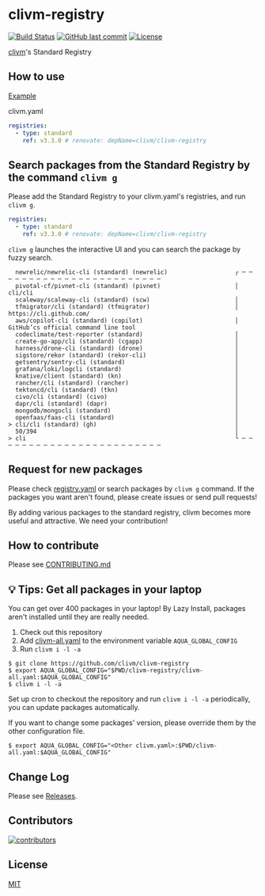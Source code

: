 # clivm-registry

[![Build Status](https://github.com/clivm/clivm-registry/workflows/test/badge.svg)](https://github.com/clivm/clivm-registry/actions) [![GitHub last commit](https://img.shields.io/github/last-commit/clivm/clivm-registry.svg)](https://github.com/clivm/clivm-registry) [![License](http://img.shields.io/badge/license-mit-blue.svg?style=flat-square)](https://raw.githubusercontent.com/clivm/clivm-registry/main/LICENSE)

[clivm](https://github.com/clivm/clivm)'s Standard Registry

## How to use

[Example](https://github.com/suzuki-shunsuke/my-clivm-config/blob/main/clivm.yaml)

clivm.yaml

```yaml
registries:
  - type: standard
    ref: v3.3.0 # renovate: depName=clivm/clivm-registry
```

## Search packages from the Standard Registry by the command `clivm g`

Please add the Standard Registry to your clivm.yaml's registries, and run `clivm g`.

```yaml
registries:
  - type: standard
    ref: v3.3.0 # renovate: depName=clivm/clivm-registry
```

`clivm g` launches the interactive UI and you can search the package by fuzzy search.

```console
  newrelic/newrelic-cli (standard) (newrelic)                   ┌ ─ ─ ─ ─ ─ ─ ─ ─ ─ ─ ─ ─ ─ ─ ─ ─ ─ ─ ─ ─ ─ ─ ─ ─
  pivotal-cf/pivnet-cli (standard) (pivnet)                     │  cli/cli
  scaleway/scaleway-cli (standard) (scw)                        │
  tfmigrator/cli (standard) (tfmigrator)                        │  https://cli.github.com/
  aws/copilot-cli (standard) (copilot)                          │  GitHub’cs official command line tool
  codeclimate/test-reporter (standard)                          │
  create-go-app/cli (standard) (cgapp)                          │
  harness/drone-cli (standard) (drone)                          │
  sigstore/rekor (standard) (rekor-cli)                         │
  getsentry/sentry-cli (standard)                               │
  grafana/loki/logcli (standard)                                │
  knative/client (standard) (kn)                                │
  rancher/cli (standard) (rancher)                              │
  tektoncd/cli (standard) (tkn)                                 │
  civo/cli (standard) (civo)                                    │
  dapr/cli (standard) (dapr)                                    │
  mongodb/mongocli (standard)                                   │
  openfaas/faas-cli (standard)                                  │
> cli/cli (standard) (gh)                                       │
  50/394                                                        │
> cli                                                           └ ─ ─ ─ ─ ─ ─ ─ ─ ─ ─ ─ ─ ─ ─ ─ ─ ─ ─ ─ ─ ─ ─ ─ ─
```

## Request for new packages

Please check [registry.yaml](https://github.com/clivm/clivm-registry/blob/main/registry.yaml) or search packages by `clivm g` command.
If the packages you want aren't found, please create issues or send pull requests!

By adding various packages to the standard registry, clivm becomes more useful and attractive.
We need your contribution!

## How to contribute

Please see [CONTRIBUTING.md](CONTRIBUTING.md)

## :bulb: Tips: Get all packages in your laptop

You can get over 400 packages in your laptop! By Lazy Install, packages aren't installed until they are really needed.

1. Check out this repository
1. Add [clivm-all.yaml](clivm-all.yaml) to the environment variable `AQUA_GLOBAL_CONFIG`
1. Run `clivm i -l -a`

```console
$ git clone https://github.com/clivm/clivm-registry
$ export AQUA_GLOBAL_CONFIG="$PWD/clivm-registry/clivm-all.yaml:$AQUA_GLOBAL_CONFIG"
$ clivm i -l -a
```

Set up cron to checkout the repository and run `clivm i -l -a` periodically, you can update packages automatically.

If you want to change some packages' version, please override them by the other configuration file.

```console
$ export AQUA_GLOBAL_CONFIG="<Other clivm.yaml>:$PWD/clivm-all.yaml:$AQUA_GLOBAL_CONFIG"
```

## Change Log

Please see [Releases](https://github.com/clivm/clivm-registry/releases).

## Contributors

[![contributors](https://contrib.rocks/image?repo=clivm/clivm-registry)](https://github.com/clivm/clivm-registry/graphs/contributors)

## License

[MIT](LICENSE)

